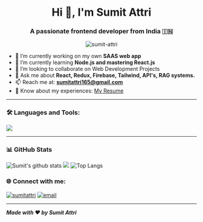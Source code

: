 <h1 align="center">Hi 👋, I'm Sumit Attri</h1>
<h3 align="center">A passionate frontend developer from India 🇮🇳</h3>

<p align="center">
  <img src="https://komarev.com/ghpvc/?username=sumit-attri&label=Profile%20views&color=0e75b6&style=flat" alt="sumit-attri" />
</p>

- 🔭 I’m currently working on my own  **SAAS web app** 
- 🌱 I’m currently learning **Node.js and mastering React.js**  
- 👯 I’m looking to collaborate on Web Development Projects
- 💬 Ask me about **React, Redux, Firebase, Tailwind, API's, RAG systems.**  
- 📫 Reach me at: **sumitattri165@gmail.com**  
- 📄 Know about my experiences: [My Resume](https://drive.google.com/file/d/1PB5iSI_JUDypnP2U7W7xTTpq4Likdhku/view?usp=sharing)

---

### 🛠️ Languages and Tools:

<p align="left">
  <img src="https://skillicons.dev/icons?i=html,css,js,react,redux,tailwind,firebase,vercel,git,github,cpp" />
</p>

---

### 📊 GitHub Stats



  <img src="https://github-readme-stats.vercel.app/api?username=SumiAttri&show_icons=true&theme=blueberry&layout=compact" alt="Sumit's github stats" />
  
  <img src="https://github-readme-streak-stats.herokuapp.com/?user=SumiAttri&theme=blueberry&layout=compact"/>

  <img src="https://github-readme-stats.vercel.app/api/top-langs/?username=SumiAttri&layout=compact&theme=blueberry&langs_count=8&theme=transparent" alt="Top Langs" />
  


### 🌐 Connect with me:

<p align="left">
  <a href="https://linkedin.com/in/sumit-attri" target="blank"><img align="center" src="https://skillicons.dev/icons?i=linkedin" alt="sumitattri" /></a>
  <a href="mailto:sumitattri165@gmail.com" target="blank"><img align="center" src="https://skillicons.dev/icons?i=gmail" alt="email" /></a>
</p>

---

_**Made with ❤️ by Sumit Attri**_
